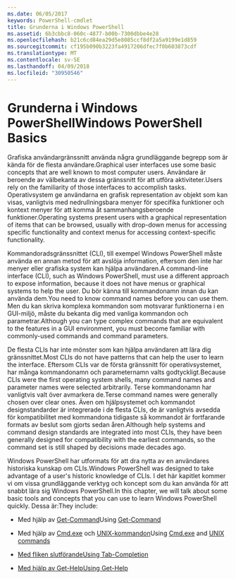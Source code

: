 ```yaml
---
ms.date: 06/05/2017
keywords: PowerShell-cmdlet
title: Grunderna i Windows PowerShell
ms.assetid: 6b3cbbc8-060c-4877-b00b-7300dbbe4e28
ms.openlocfilehash: b21c6cd84ea29d5e8085ccf8df2a5a9199e1d859
ms.sourcegitcommit: cf195b090b3223fa4917206dfec7f0b603873cdf
ms.translationtype: MT
ms.contentlocale: sv-SE
ms.lasthandoff: 04/09/2018
ms.locfileid: "30950546"
---
```

# <a name="windows-powershell-basics"></a><span data-ttu-id="32658-103">Grunderna i Windows PowerShell</span><span class="sxs-lookup"><span data-stu-id="32658-103">Windows PowerShell Basics</span></span>
<span data-ttu-id="32658-104">Grafiska användargränssnitt använda några grundläggande begrepp som är kända för de flesta användare.</span><span class="sxs-lookup"><span data-stu-id="32658-104">Graphical user interfaces use some basic concepts that are well known to most computer users.</span></span> <span data-ttu-id="32658-105">Användare är beroende av välbekanta av dessa gränssnitt för att utföra aktiviteter.</span><span class="sxs-lookup"><span data-stu-id="32658-105">Users rely on the familiarity of those interfaces to accomplish tasks.</span></span> <span data-ttu-id="32658-106">Operativsystem ge användarna en grafisk representation av objekt som kan visas, vanligtvis med nedrullningsbara menyer för specifika funktioner och kontext menyer för att komma åt sammanhangsberoende funktioner.</span><span class="sxs-lookup"><span data-stu-id="32658-106">Operating systems present users with a graphical representation of items that can be browsed, usually with drop-down menus for accessing specific functionality and context menus for accessing context-specific functionality.</span></span>

<span data-ttu-id="32658-107">Kommandoradsgränssnittet (CLI), till exempel Windows PowerShell måste använda en annan metod för att avslöja information, eftersom den inte har menyer eller grafiska system kan hjälpa användaren.</span><span class="sxs-lookup"><span data-stu-id="32658-107">A command-line interface (CLI), such as Windows PowerShell, must use a different approach to expose information, because it does not have menus or graphical systems to help the user.</span></span> <span data-ttu-id="32658-108">Du bör känna till kommandonamn innan du kan använda dem.</span><span class="sxs-lookup"><span data-stu-id="32658-108">You need to know command names before you can use them.</span></span> <span data-ttu-id="32658-109">Men du kan skriva komplexa kommandon som motsvarar funktionerna i en GUI-miljö, måste du bekanta dig med vanliga kommandon och parametrar.</span><span class="sxs-lookup"><span data-stu-id="32658-109">Although you can type complex commands that are equivalent to the features in a GUI environment, you must become familiar with commonly-used commands and command parameters.</span></span>

<span data-ttu-id="32658-110">De flesta CLIs har inte mönster som kan hjälpa användaren att lära dig gränssnittet.</span><span class="sxs-lookup"><span data-stu-id="32658-110">Most CLIs do not have patterns that can help the user to learn the interface.</span></span> <span data-ttu-id="32658-111">Eftersom CLIs var de första gränssnitt för operativsystemet, har många kommandonamn och parameternamn valts godtyckligt.</span><span class="sxs-lookup"><span data-stu-id="32658-111">Because CLIs were the first operating system shells, many command names and parameter names were selected arbitrarily.</span></span> <span data-ttu-id="32658-112">Terse kommandonamn har vanligtvis valt över avmarkera de.</span><span class="sxs-lookup"><span data-stu-id="32658-112">Terse command names were generally chosen over clear ones.</span></span> <span data-ttu-id="32658-113">Även om hjälpsystemet och kommandot designstandarder är integrerade i de flesta CLIs, de är vanligtvis avsedda för kompatibilitet med kommandona tidigaste så kommandot är fortfarande formats av beslut som gjorts sedan åren.</span><span class="sxs-lookup"><span data-stu-id="32658-113">Although help systems and command design standards are integrated into most CLIs, they have been generally designed for compatibility with the earliest commands, so the command set is still shaped by decisions made decades ago.</span></span>

<span data-ttu-id="32658-114">Windows PowerShell har utformats för att dra nytta av en användares historiska kunskap om CLIs.</span><span class="sxs-lookup"><span data-stu-id="32658-114">Windows PowerShell was designed to take advantage of a user's historic knowledge of CLIs.</span></span> <span data-ttu-id="32658-115">I det här kapitlet kommer vi om vissa grundläggande verktyg och koncept som du kan använda för att snabbt lära sig Windows PowerShell.</span><span class="sxs-lookup"><span data-stu-id="32658-115">In this chapter, we will talk about some basic tools and concepts that you can use to learn Windows PowerShell quickly.</span></span> <span data-ttu-id="32658-116">Dessa är:</span><span class="sxs-lookup"><span data-stu-id="32658-116">They include:</span></span>

- <span data-ttu-id="32658-117">Med hjälp av [Get-Command](/powershell/module/Microsoft.PowerShell.Core/get-command)</span><span class="sxs-lookup"><span data-stu-id="32658-117">Using [Get-Command](/powershell/module/Microsoft.PowerShell.Core/get-command)</span></span>

- <span data-ttu-id="32658-118">Med hjälp av [Cmd.exe](/windows-server/administration/windows-commands/cmd) och [UNIX-kommandon](/windows/wsl/reference)</span><span class="sxs-lookup"><span data-stu-id="32658-118">Using [Cmd.exe](/windows-server/administration/windows-commands/cmd) and [UNIX commands](/windows/wsl/reference)</span></span>

- [<span data-ttu-id="32658-119">Med fliken slutförande</span><span class="sxs-lookup"><span data-stu-id="32658-119">Using Tab-Completion</span></span>](../../core-powershell/console/using-tab-expansion.md)

- [<span data-ttu-id="32658-120">Med hjälp av Get-Help</span><span class="sxs-lookup"><span data-stu-id="32658-120">Using Get-Help</span></span>](./getting-detailed-help-information.md)